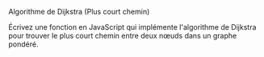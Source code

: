 Algorithme de Dijkstra (Plus court chemin)


Écrivez une fonction en JavaScript qui implémente l'algorithme de Dijkstra pour trouver le plus court chemin entre deux nœuds dans un graphe pondéré.
